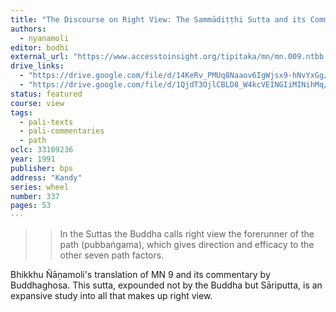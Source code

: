 ```yaml
---
title: "The Discourse on Right View: The Sammādiṭṭhi Sutta and its Commentary"
authors:
  - nyanamoli
editor: bodhi
external_url: "https://www.accesstoinsight.org/tipitaka/mn/mn.009.ntbb.html"
drive_links:
  - "https://drive.google.com/file/d/14KeRv_PMUq8Naaov6IgWjsx9-hNvYxGg/view?usp=drive_link"
  - "https://drive.google.com/file/d/1QjdT3OjlCBLD8_W4kcVEINGIiMINihMq/view?usp=drivesdk"
status: featured
course: view
tags:
  - pali-texts
  - pali-commentaries
  - path
oclc: 33109236
year: 1991
publisher: bps
address: "Kandy"
series: wheel
number: 337
pages: 53
---
```


> >In the Suttas the Buddha calls right view the forerunner of the path (pubbaṅgama), which gives direction and efficacy to the other seven path factors.

Bhikkhu Ñāṇamoli's translation of MN 9 and its commentary by Buddhaghosa. This sutta, expounded not by the Buddha but Sāriputta, is an expansive study into all that makes up right view.
